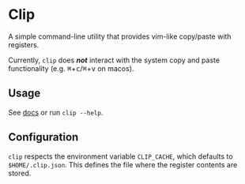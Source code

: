 # Clip

A simple command-line utility that provides vim-like copy/paste with registers.

Currently, `clip` does ***not*** interact with the system copy and paste functionality (e.g. <kbd>⌘</kbd>+<kbd>c</kbd>/<kbd>⌘</kbd>+<kbd>v</kbd> on macos).

## Usage

See [docs](./DOCS.md) or run `clip --help`.

## Configuration

`clip` respects the environment variable `CLIP_CACHE`, which defaults to `$HOME/.clip.json`. This defines the file where the register contents are stored.
